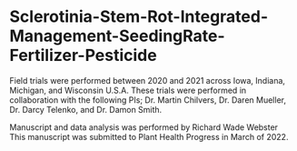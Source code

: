 # Sclerotinia-Stem-Rot-Integrated-Management-SeedingRate-Fertilizer-Pesticide
Field trials were performed between 2020 and 2021 across Iowa, Indiana, Michigan, and Wisconsin U.S.A. These trials were performed in collaboration with the following PIs; Dr. Martin Chilvers, Dr. Daren Mueller, Dr. Darcy Telenko, and Dr. Damon Smith. 

Manuscript and data analysis was performed by Richard Wade Webster
This manuscript was submitted to Plant Health Progress in March of 2022.
